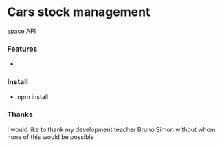 # Cars stock management

space API

### Features

  -


### Install

  - npm install

### Thanks

I would like to thank my development teacher Bruno Simon without whom none of this would be possible
